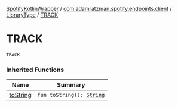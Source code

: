 [SpotifyKotlinWrapper](../../index.md) / [com.adamratzman.spotify.endpoints.client](../index.md) / [LibraryType](index.md) / [TRACK](./-t-r-a-c-k.md)

# TRACK

`TRACK`

### Inherited Functions

| Name | Summary |
|---|---|
| [toString](to-string.md) | `fun toString(): `[`String`](https://kotlinlang.org/api/latest/jvm/stdlib/kotlin/-string/index.html) |
